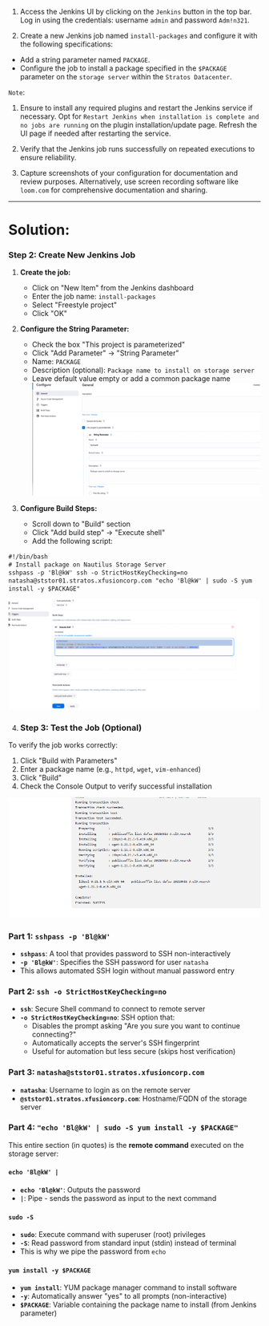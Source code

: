 1. Access the Jenkins UI by clicking on the `Jenkins` button in the top bar. Log in using the credentials: username `admin` and password `Adm!n321`.

2. Create a new Jenkins job named `install-packages` and configure it with the following specifications:

- Add a string parameter named `PACKAGE`.
- Configure the job to install a package specified in the `$PACKAGE` parameter on the `storage server` within the `Stratos Datacenter`.

`Note`:

1. Ensure to install any required plugins and restart the Jenkins service if necessary. Opt for `Restart Jenkins when installation is complete and no jobs are running` on the plugin installation/update page. Refresh the UI page if needed after restarting the service.

2. Verify that the Jenkins job runs successfully on repeated executions to ensure reliability.

3. Capture screenshots of your configuration for documentation and review purposes. Alternatively, use screen recording software like `loom.com` for comprehensive documentation and sharing.

---

# Solution:


### Step 2: Create New Jenkins Job

1. **Create the job:**
    - Click on "New Item" from the Jenkins dashboard
    - Enter the job name: `install-packages`
    - Select "Freestyle project"
    - Click "OK"
2. **Configure the String Parameter:**
    - Check the box "This project is parameterized"
    - Click "Add Parameter" → "String Parameter"
    - Name: `PACKAGE`
    - Description (optional): `Package name to install on storage server`
    - Leave default value empty or add a common package name
![alt text](image.png)


3. **Configure Build Steps:**
    - Scroll down to "Build" section
    - Click "Add build step" → "Execute shell"
    - Add the following script:
```
#!/bin/bash
# Install package on Nautilus Storage Server
sshpass -p 'Bl@kW' ssh -o StrictHostKeyChecking=no natasha@ststor01.stratos.xfusioncorp.com "echo 'Bl@kW' | sudo -S yum install -y $PACKAGE"
```
![alt text](image-1.png)

4. ### Step 3: Test the Job (Optional)

To verify the job works correctly:

1. Click "Build with Parameters"
2. Enter a package name (e.g., `httpd`, `wget`, `vim-enhanced`)
3. Click "Build"
4. Check the Console Output to verify successful installation

![alt text](image-2.png)


### Part 1: `sshpass -p 'Bl@kW'`

- **`sshpass`**: A tool that provides password to SSH non-interactively
- **`-p 'Bl@kW'`**: Specifies the SSH password for user `natasha`
- This allows automated SSH login without manual password entry

### Part 2: `ssh -o StrictHostKeyChecking=no`

- **`ssh`**: Secure Shell command to connect to remote server
- **`-o StrictHostKeyChecking=no`**: SSH option that:
    - Disables the prompt asking "Are you sure you want to continue connecting?"
    - Automatically accepts the server's SSH fingerprint
    - Useful for automation but less secure (skips host verification)

### Part 3: `natasha@ststor01.stratos.xfusioncorp.com`

- **`natasha`**: Username to login as on the remote server
- **`@ststor01.stratos.xfusioncorp.com`**: Hostname/FQDN of the storage server

### Part 4: `"echo 'Bl@kW' | sudo -S yum install -y $PACKAGE"`

This entire section (in quotes) is the **remote command** executed on the storage server:

#### `echo 'Bl@kW' |`

- **`echo 'Bl@kW'`**: Outputs the password
- **`|`**: Pipe - sends the password as input to the next command

#### `sudo -S`

- **`sudo`**: Execute command with superuser (root) privileges
- **`-S`**: Read password from standard input (stdin) instead of terminal
- This is why we pipe the password from `echo`

#### `yum install -y $PACKAGE`

- **`yum install`**: YUM package manager command to install software
- **`-y`**: Automatically answer "yes" to all prompts (non-interactive)
- **`$PACKAGE`**: Variable containing the package name to install (from Jenkins parameter)